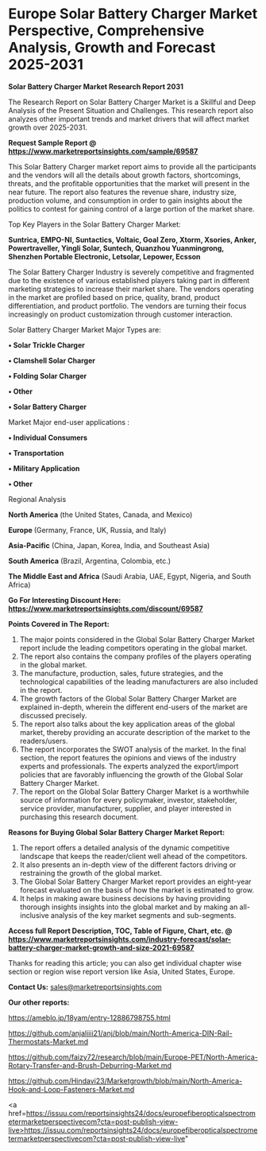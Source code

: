 # Europe Solar Battery Charger Market Perspective, Comprehensive Analysis, Growth and Forecast 2025-2031

<strong>Solar Battery Charger Market Research Report 2031</strong>

The Research Report on Solar Battery Charger Market is a Skillful and Deep Analysis of the Present Situation and Challenges. This research report also analyzes other important trends and market drivers that will affect market growth over 2025-2031.

<strong>Request Sample Report @ <a href=https://www.marketreportsinsights.com/sample/69587>https://www.marketreportsinsights.com/sample/69587</a></strong>

This Solar Battery Charger market report aims to provide all the participants and the vendors will all the details about growth factors, shortcomings, threats, and the profitable opportunities that the market will present in the near future. The report also features the revenue share, industry size, production volume, and consumption in order to gain insights about the politics to contest for gaining control of a large portion of the market share.

Top Key Players in the Solar Battery Charger Market:

<strong>Suntrica, EMPO-NI, Suntactics, Voltaic, Goal Zero, Xtorm, Xsories, Anker, Powertraveller, Yingli Solar, Suntech, Quanzhou Yuanmingrong, Shenzhen Portable Electronic, Letsolar, Lepower, Ecsson</strong>

The Solar Battery Charger Industry is severely competitive and fragmented due to the existence of various established players taking part in different marketing strategies to increase their market share. The vendors operating in the market are profiled based on price, quality, brand, product differentiation, and product portfolio. The vendors are turning their focus increasingly on product customization through customer interaction.

Solar Battery Charger Market Major Types are:

<strong>• Solar Trickle Charger

• Clamshell Solar Charger

• Folding Solar Charger

• Other

• Solar Battery Charger</strong>

Market Major end-user applications :

<strong>• Individual Consumers

• Transportation

• Military Application

• Other</strong>

Regional Analysis

</u><strong><b>North America</b></strong> (the United States, Canada, and Mexico)

<strong><b>Europe </b></strong>(Germany, France, UK, Russia, and Italy)

<strong><b>Asia-Pacific</b></strong> (China, Japan, Korea, India, and Southeast Asia)

<strong><b>South America</b></strong> (Brazil, Argentina, Colombia, etc.)

<strong><b>The Middle East and Africa</b></strong> (Saudi Arabia, UAE, Egypt, Nigeria, and South Africa)

<strong>Go For Interesting Discount Here: <a href=https://www.marketreportsinsights.com/discount/69587>https://www.marketreportsinsights.com/discount/69587</a></strong>

<strong>Points Covered in The Report:</strong>
<ol>
  <li>The major points considered in the Global Solar Battery Charger Market report include the leading competitors operating in the global market.</li>
  <li>The report also contains the company profiles of the players operating in the global market.</li>
  <li>The manufacture, production, sales, future strategies, and the technological capabilities of the leading manufacturers are also included in the report.</li>
  <li>The growth factors of the Global Solar Battery Charger Market are explained in-depth, wherein the different end-users of the market are discussed precisely.</li>
  <li>The report also talks about the key application areas of the global market, thereby providing an accurate description of the market to the readers/users.</li>
  <li>The report incorporates the SWOT analysis of the market. In the final section, the report features the opinions and views of the industry experts and professionals. The experts analyzed the export/import policies that are favorably influencing the growth of the Global Solar Battery Charger Market.</li>
  <li>The report on the Global Solar Battery Charger Market is a worthwhile source of information for every policymaker, investor, stakeholder, service provider, manufacturer, supplier, and player interested in purchasing this research document.</li>
</ol>
<strong>Reasons for Buying Global Solar Battery Charger Market Report:</strong>

<ol>
  <li>The report offers a detailed analysis of the dynamic competitive landscape that keeps the reader/client well ahead of the competitors.</li>
  <li>It also presents an in-depth view of the different factors driving or restraining the growth of the global market.</li>
  <li>The Global Solar Battery Charger Market report provides an eight-year forecast evaluated on the basis of how the market is estimated to grow.</li>
  <li>It helps in making aware business decisions by having providing thorough insights insights into the global market and by making an all-inclusive analysis of the key market segments and sub-segments.</li>
</ol>
<strong>Access full Report Description, TOC, Table of Figure, Chart, etc. @ <a href=https://www.marketreportsinsights.com/industry-forecast/solar-battery-charger-market-growth-and-size-2021-69587>https://www.marketreportsinsights.com/industry-forecast/solar-battery-charger-market-growth-and-size-2021-69587</a></strong>


Thanks for reading this article; you can also get individual chapter wise section or region wise report version like Asia, United States, Europe.

<strong>Contact Us:</strong>
sales@marketreportsinsights.com

<strong>Our other reports:</strong>

<a href=https://ameblo.jp/18yam/entry-12886798755.html>https://ameblo.jp/18yam/entry-12886798755.html</a>

<a href=https://github.com/anjaliiii21/anj/blob/main/North-America-DIN-Rail-Thermostats-Market.md>https://github.com/anjaliiii21/anj/blob/main/North-America-DIN-Rail-Thermostats-Market.md</a>

<a href=https://github.com/faizy72/research/blob/main/Europe-PET/North-America-Rotary-Transfer-and-Brush-Deburring-Market.md>https://github.com/faizy72/research/blob/main/Europe-PET/North-America-Rotary-Transfer-and-Brush-Deburring-Market.md</a>

<a href=https://github.com/Hindavi23/Marketgrowth/blob/main/North-America-Hook-and-Loop-Fasteners-Market.md>https://github.com/Hindavi23/Marketgrowth/blob/main/North-America-Hook-and-Loop-Fasteners-Market.md</a>

<a href=https://issuu.com/reportsinsights24/docs/europefiberopticalspectrometermarketperspectivecom?cta=post-publish-view-live>https://issuu.com/reportsinsights24/docs/europefiberopticalspectrometermarketperspectivecom?cta=post-publish-view-live</a>"
